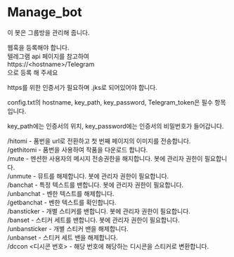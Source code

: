 # Manage_bot

이 봇은 그룹방을 관리해 줍니다.

웹훅을 등록해야 합니다.<br>
텔레그램 api 페이지를 참고하여 <br>https://&lt;hostname&gt;/Telegram<br>
으로 등록 해 주세요<br>

https를 위한 인증서가 필요하며 .jks로 되어있어야 합니다.

config.txt의 hostname, key_path, key_password, Telegram_token은 필수 항목입니다.

key_path에는 인증서의 위치, key_password에는 인증서의 비밀번호가 들어갑니다.

/hitomi - 품번을 url로 전환하고 첫 번째 페이지의 이미지를 전송합니다.<br>
/gethitomi - 품번을 사용하여 작품을 다운로드 합니다.<br>
/mute - 멘션한 사용자의 메시지 전송권한을 해지합니다. 봇에 관리자 권한이 필요합니다.<br>
/unmute - 뮤트를 해제합니다. 봇에 관리자 권한이 필요합니다.<br>
/banchat - 특정 텍스트를 밴합니다. 봇에 관리자 권한이 필요합니다.<br>
/unbanchat - 벤한 텍스트를 해제합니다.<br>
/getbanchat - 벤한 텍스트를 확인합니다.<br>
/bansticker - 개별 스티커를 밴합니다. 봇에 관리자 권한이 필요합니다.<br>
/banset - 스티커 세트를 밴합니다. 봇에 관리자 권한이 필요합니다.<br>
/unbansticker - 개별 스티커 밴을 해제합니다.<br>
/unbanset - 스티커 세트 밴을 해제합니다.<br>
/dccon <디시콘 번호> - 해당 번호에 해당하는 디시콘을 스티커로 변환합니다.

